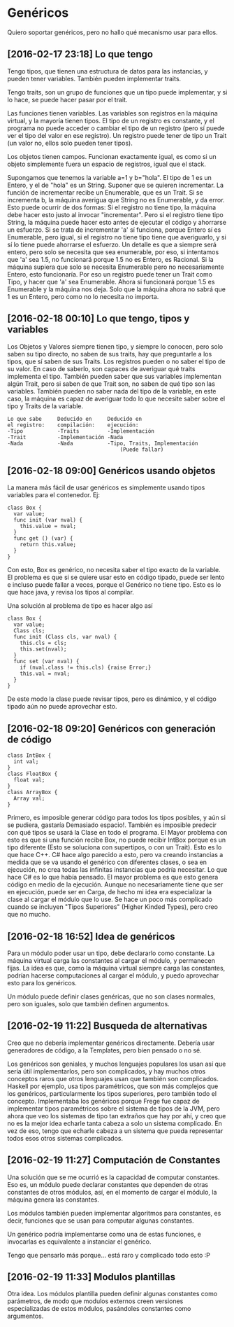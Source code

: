 # Genéricos

Quiero soportar genéricos, pero no hallo qué mecanismo usar para ellos.

## [2016-02-17 23:18] Lo que tengo

Tengo tipos, que tienen una estructura de datos para las instancias, y pueden tener variables. También pueden implementar traits.

Tengo traits, son un grupo de funciones que un tipo puede implementar, y si lo hace, se puede hacer pasar por el trait.

Las funciones tienen variables. Las variables son registros en la máquina virtual, y la mayoría tienen tipos. El tipo de un registro es constante, y el programa no puede acceder o cambiar el tipo de un registro (pero sí puede ver el tipo del valor en ese registro). Un registro puede tener de tipo un Trait (un valor no, ellos solo pueden tener tipos).

Los objetos tienen campos. Funcionan exactamente igual, es como si un objeto simplemente fuera un espacio de registros, igual que el stack.

Supongamos que tenemos la variable a=1 y b="hola". El tipo de 1 es un Entero, y el de "hola" es un String. Suponer que se quieren incrementar. La función de incrementar recibe un Enumerable, que es un Trait. Si se incrementa b, la máquina averigua que String no es Enumerable, y da error.
Esto puede ocurrir de dos formas: Si el registro no tiene tipo, la máquina debe hacer esto justo al invocar "incrementar". Pero si el registro tiene tipo String, la máquina puede hacer esto antes de ejecutar el código y ahorrarse un esfuerzo.
Si se trata de incrementar 'a' sí funciona, porque Entero sí es Enumerable, pero igual, si el registro no tiene tipo tiene que averiguarlo, y si sí lo tiene puede ahorrarse el esfuerzo.
Un detalle es que a siempre será entero, pero solo se necesita que sea enumerable, por eso, si intentamos que 'a' sea 1.5, no funcionará porque 1.5 no es Entero, es Racional. Si la máquina supiera que solo se necesita Enumerable pero no necesariamente Entero, esto funcionaría. Por eso un registro puede tener un Trait como Tipo, y hacer que 'a' sea Enumerable.
Ahora si funcionará porque 1.5 es Enumerable y la máquina nos deja. Solo que la máquina ahora no sabrá que 1 es un Entero, pero como no lo necesita no importa.

## [2016-02-18 00:10] Lo que tengo, tipos y variables

Los Objetos y Valores siempre tienen tipo, y siempre lo conocen, pero solo saben su tipo directo, no saben de sus traits, hay que preguntarle a los tipos, que sí saben de sus Traits. Los registros pueden o no saber el tipo de su valor. En caso de saberlo, son capaces de averiguar qué traits implementa el tipo. También pueden saber que sus variables implementan algún Trait, pero si saben de que Trait son, no saben de qué tipo son las variables. También pueden no saber nada del tipo de la variable, en este caso, la máquina es capaz de averiguar todo lo que necesite saber sobre el tipo y Traits de la variable.

    Lo que sabe     Deducido en     Deducido en
    el registro:    compilación:    ejecución:
    -Tipo           -Traits         -Implementación
    -Trait          -Implementación -Nada
    -Nada           -Nada           -Tipo, Traits, Implementación
                                        (Puede fallar)

## [2016-02-18 09:00] Genéricos usando objetos

La manera más fácil de usar genéricos es simplemente usando tipos variables para el contenedor. Ej:

    class Box {
      var value;
      func init (var nval) {
        this.value = nval;
      }
      func get () (var) {
        return this.value;
      }
    }

Con esto, Box es genérico, no necesita saber el tipo exacto de la variable. El problema es que si se quiere usar esto en código tipado, puede ser lento e incluso puede fallar a veces, porque el Genérico no tiene tipo. Esto es lo que hace java, y revisa los tipos al compilar.

Una solución al problema de tipo es hacer algo así

    class Box {
      var value;
      Class cls;
      func init (Class cls, var nval) {
        this.cls = cls;
        this.set(nval);
      }
      func set (var nval) {
        if (nval.class != this.cls) {raise Error;}
        this.val = nval;
      }
    }

De este modo la clase puede revisar tipos, pero es dinámico, y el código tipado aún no puede aprovechar esto.

## [2016-02-18 09:20] Genéricos con generación de código

    class IntBox {
      int val;
    }
    class FloatBox {
      float val;
    }
    class ArrayBox {
      Array val;
    }

Primero, es imposible generar código para todos los tipos posibles, y aún si se pudiera, gastaría Demasiado espacio!. También es imposible predecir con qué tipos se usará la Clase en todo el programa. El Mayor problema con esto es que si una función recibe Box, no puede recibir IntBox porque es un tipo diferente (Esto se soluciona con supertipos, o con un Trait). Esto es lo que hace C++. C# hace algo parecido a esto, pero va creando instancias a medida que se va usando el genérico con diferentes clases, o sea en ejecución, no crea todas las infinitas instancias que podría necesitar. Lo que hace C# es lo que había pensado. El mayor problema es que esto genera código en medio de la ejecución. Aunque no necesariamente tiene que ser en ejecución, puede ser en Carga, de hecho mi idea era especializar la clase al cargar el módulo que lo use. Se hace un poco más complicado cuando se incluyen "Tipos Superiores" (Higher Kinded Types), pero creo que no mucho.

## [2016-02-18 16:52] Idea de genéricos

Para un módulo poder usar un tipo, debe declararlo como constante. La máquina virtual carga las constantes al cargar el módulo, y permanecen fijas.
La idea es que, como la máquina virtual siempre carga las constantes, podrían hacerse computaciones al cargar el módulo, y puedo aprovechar esto para los genéricos.

Un módulo puede definir clases genéricas, que no son clases normales, pero son iguales, solo que también definen argumentos.

## [2016-02-19 11:22] Busqueda de alternativas

Creo que no debería implementar genéricos directamente. Debería usar generadores de código, a la Templates, pero bien pensado o no sé.

Los genéricos son geniales, y muchos lenguajes populares los usan así que sería útil implementarlos, pero son complicados, y hay muchos otros conceptos raros que otros lenguajes usan que también son complicados.
Haskell por ejemplo, usa tipos paramétricos, que son más complejos que los genéricos, particularmente los tipos superiores, pero también todo el concepto.
Implementaba los genéricos porque Frege fue capaz de implementar tipos paramétricos sobre el sistema de tipos de la JVM, pero ahora que veo los sistemas de tipo tan extraños que hay por ahí, y creo que no es la mejor idea echarle tanta cabeza a solo un sistema complicado.
En vez de eso, tengo que echarle cabeza a un sistema que pueda representar todos esos otros sistemas complicados.

## [2016-02-19 11:27] Computación de Constantes

Una solución que se me ocurrió es la capacidad de computar constantes. Eso es, un módulo puede declarar constantes que dependen de otras constantes de otros módulos, así, en el momento de cargar el módulo, la máquina genera las constantes.

Los módulos también pueden implementar algoritmos para constantes, es decir, funciones que se usan para computar algunas constantes.

Un genérico podría implementarse como una de estas funciones, e invocarlas  es equivalente a instanciar el genérico.

Tengo que pensarlo más porque... está raro y complicado todo esto :P

## [2016-02-19 11:33] Modulos plantillas

Otra idea. Los módulos plantilla pueden definir algunas constantes como parámetros, de modo que modulos externos creen versiones especializadas de estos módulos, pasándoles constantes como argumentos.